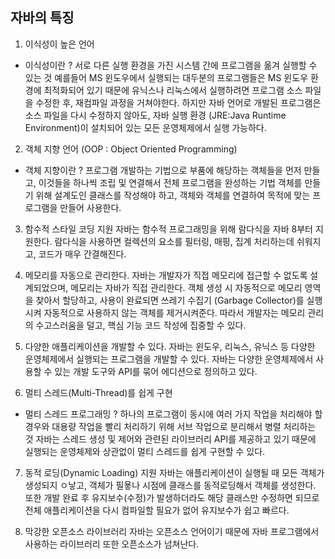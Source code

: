 ##  자바의 특징

1. 이식성이 높은 언어
* 이식성이란 ? 서로 다른 실행 환경을 가진 시스템 간에 프로그램을 옮겨 실행할 수 있는 것
예를들어 MS 윈도우에서 실행되는 대두분의 프로그램들은 MS 윈도우 환경에 최적화되어 있기 때문에 유닉스나 리눅스에서 실행하려면 프로그램 소스 파일을 수정한 후, 재컴파일 과정을 거쳐야한다.
하지만 자바 언어로 개발된 프로그램은 소스 파일을 다시 수정하지 않아도, 자바 실행 환경 (JRE:Java Runtime Environment)이 설치되어 있는 모든 운영체제에서 실행 가능하다.

2. 객체 지향 언어 (OOP : Object Oriented Programming)
* 객체 지향이란 ? 프로그램 개발하는 기법으로 부품에 해당하는 객체들을 먼저 만들고, 이것들을 하나씩 조립 및 연결해서 전체 프로그램을 완성하는 기법
객체를 만들기 위해 설계도인 클래스를 작성해야 하고, 객체와 객체를 연결하여 목적에 맞는 프로그램을 만들어 사용한다.

3. 함수적 스타일 코딩 지원
자바는 함수적 프로그래밍을 위해 람다식을 자바 8부터 지원한다.
람다식을 사용하면 컬렉션의 요소를 필터링, 매핑, 집계 처리하는데 쉬워지고, 코드가 매우 간결해진다.

4. 메모리를 자동으로 관리한다.
자바는 개발자가 직접 메모리에 접근할 수 없도록 설계되었으며, 메모리는 자바가 직접 관리한다.
객체 생성 시 자동적으로 메모리 영역을 찾아서 할당하고, 사용이 완료되면 쓰레기 수집기 (Garbage Collector)를 실행시켜 자동적으로 사용하지 않는 객체를 제거시켜준다.
따라서 개발자는 메모리 관리의 수고스러움을 덜고, 핵심 기능 코드 작성에 집중할 수 있다.

5. 다양한 애플리케이션을 개발할 수 있다.
자바는 윈도우, 리눅스, 유닉스 등 다양한 운영체제에서 실행되는 프로그램을 개발할 수 있다.
자바는 다양한 운영체제에서 사용할 수 있는 개발 도구와 API를 묶어 에디션으로 정의하고 있다. 

6. 멀티 스레드(Multi-Thread)를 쉽게 구현
* 멀티 스레드 프로그래밍 ? 하나의 프로그램이 동시에 여러 가지 작업을 처리해야 할 경우와 대용량 작업을 빨리 처리하기 위해 서브 작업으로 분리해서 병렬 처리하는 것
자바는 스레드 생성 및 제어와 관련된 라이브러리 API를 제공하고 있기 때문에 실행되는 운영체제와 상관없이 멀티 스레드를 쉽게 구현할 수 있다.

7. 동적 로딩(Dynamic Loading) 지원
자바는 애플리케이션이 실행될 때 모든 객체가 생성되지 ㅇ낳고, 객체가 필욯나 시점에 클래스를 동적로딩해서 객체를 생성한다.
또한 개발 완료 후 유지보수(수정)가 발생하더라도 해당 클래스만 수정하면 되므로 전체 애플리케이션을 다시 컴파일할 필요가 없어 유지보수가 쉽고 빠르다.

8. 막강한 오픈소스 라이브러리
자바는 오픈소스 언어이기 때문에 자바 프로그램에서 사용하는 라이브러리 또한 오픈소스가 넘쳐난다.
